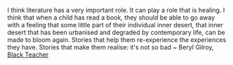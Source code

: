 I think literature has a very important role. It can play a role that is healing. I think that when a child has read a book, they should be able to go away with a feeling that some little part of their individual inner desert, that inner desert that has been urbanised and degraded by contemporary life, can be made to bloom again. Stories that help them re-experience the experiences they have. Stories that make them realise: it's not so bad ~ Beryl Gilroy, [Black Teacher](https://londonwriterssalon.us4.list-manage.com/track/click?u=8b047263967451488070a8ad0&id=7ddaf021a8&e=eb9759f735)